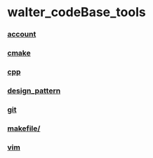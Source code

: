 # walter_codeBase_tools
### [account](https://github.com/walterzhaoJR/walter_codeBase_tools/tree/master/account)

###  [cmake](https://github.com/walterzhaoJR/walter_codeBase_tools/tree/master/cmake) 

### [cpp](https://github.com/walterzhaoJR/walter_codeBase_tools/tree/master/cpp) 

###  [design_pattern](https://github.com/walterzhaoJR/walter_codeBase_tools/tree/master/design_pattern) 

###  [git](https://github.com/walterzhaoJR/walter_codeBase_tools/tree/master/git) 

###  [makefile/](https://github.com/walterzhaoJR/walter_codeBase_tools/tree/master/makefile/mulit_level_makefile) 

###  [vim](https://github.com/walterzhaoJR/walter_codeBase_tools/tree/master/vim) 
